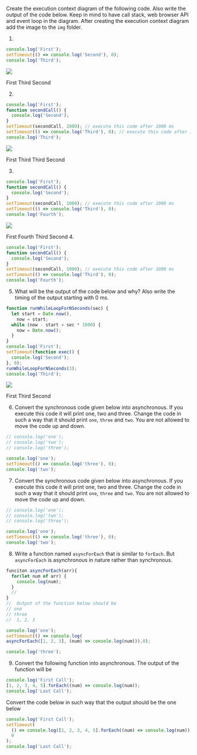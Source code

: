 Create the execution context diagram of the following code. Also write the output of the code below. Keep in mind to have call stack, web browser API and event loop in the diagram. After creating the execution context diagram add the image to the `img` folder.

1.

```js
console.log('First');
setTimeout(() => console.log('Second'), 0);
console.log('Third');
```

![](../code/img/pic1.png)

First
Third
Second

2.

```js
console.log('First');
function secondCall() {
  console.log('Second');
}
setTimeout(secondCall, 2000); // execute this code after 1000 ms
setTimeout(() => console.log('Third'), 0); // execute this code after 1000 ms
console.log('Third');
```

![](../code/img/pic2.png)

First
Third
Third
Second

3.

```js
console.log('First');
function secondCall() {
  console.log('Second');
}
setTimeout(secondCall, 1000); // execute this code after 1000 ms
setTimeout(() => console.log('Third'), 0);
console.log('Fourth');
```

![](../code/img/pic3.png)

First
Fourth
Third
Second 4.

```js
console.log('First');
function secondCall() {
  console.log('Second');
}
setTimeout(secondCall, 1000); // execute this code after 1000 ms
setTimeout(() => console.log('Third'), 0);
console.log('Fourth');
```

5. What will be the output of the code below and why? Also write the timing of the output starting with 0 ms.

```js
function runWhileLoopForNSeconds(sec) {
  let start = Date.now(),
    now = start;
  while (now - start < sec * 1000) {
    now = Date.now();
  }
}
console.log('First');
setTimeout(function exec() {
  console.log('Second');
}, 0);
runWhileLoopForNSeconds(3);
console.log('Third');
```

![](../code/img/pic4.png)

First
Third
Second

6. Convert the synchronous code given below into asynchronous. If you execute this code it will print one, two and three. Change the code in such a way that it should print `one`, `three` and `two`. You are not allowed to move the code up and down.

```js
// console.log('one');
// console.log('two');
// console.log('three');

console.log('one');
setTimeout(() => console.log('three'), 0);
console.log('two');
```

7. Convert the synchronous code given below into asynchronous. If you execute this code it will print one, two and three. Change the code in such a way that it should print `one`, `three` and `two`. You are not allowed to move the code up and down.

```js
// console.log('one');
// console.log('two');
// console.log('three');

console.log('one');
setTimeout(() => console.log('three'), 0);
console.log('two');
```

8. Write a function named `asyncForEach` that is similar to `forEach`. But `asyncForEach` is asynchronous in nature rather than synchronous.

```js
funciton asyncForEach(arr){
  for(let num of arr) {
    console.log(num);
  }
  //
}
//  Output of the function below should be
// one
// three
//  1, 2, 3

console.log('one');
setTimeout(() => console.log(
asyncForEach([1, 2, 3], (num) => console.log(num))),0);

console.log('three');
```

9. Convert the following function into asynchronous. The output of the function will be

<!-- First Call -->
<!-- 1, 2, 3, 4, 5 -->
<!-- Last Call -->

```js
console.log('First Call');
[1, 2, 3, 4, 5].forEach((num) => console.log(num));
console.log('Last Call');
```

Convert the code below in such way that the output should be the one below

<!-- First Call -->
<!-- Last Call -->
<!-- 1, 2, 3, 4, 5 -->

```js
console.log('First Call');
setTimeout(
  () => console.log([1, 2, 3, 4, 5].forEach((num) => console.log(num))),
  0
);
console.log('Last Call');
```

